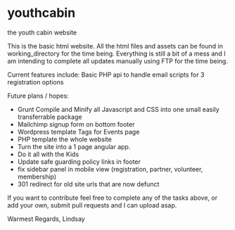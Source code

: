 # youthcabin
the youth cabin website

This is the basic html website. All the html files and assets can be found in working_directory for the time being. Everything is still a bit of a mess and I am intending to complete all updates manually using FTP for the time being. 

Current features include:
Basic PHP api to handle email scripts for 3 registration options


Future plans / hopes:
* Grunt Compile and Minify all Javascript and CSS into one small easily transferrable package
* Mailchimp signup form on bottom footer
* Wordpress template Tags for Events page
* PHP template the whole website
* Turn the site into a 1 page angular app.
* Do it all with the Kids
* Update safe guarding policy links in footer
* fix sidebar panel in mobile view (registration, partner, volunteer, membership)
* 301 redirect for old site urls that are now defunct

If you want to contribute feel free to complete any of the tasks above, or add your own, submit pull requests and I can upload asap.

Warmest Regards,
Lindsay

